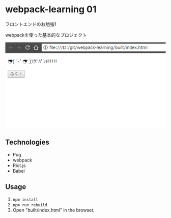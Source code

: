 # webpack-learning 01
フロントエンドのお勉強1

webpackを使った基本的なプロジェクト

![image](image.png)

## Technologies
- Pug
- webpack
- Riot.js
- Babel

## Usage
1. `npm install`
2. `npm run rebuild`
3. Open "built/index.html" in the browser.
